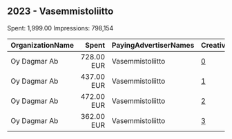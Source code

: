 ## 2023 - Vasemmistoliitto 
Spent: 1,999.00
Impressions: 798,154

|OrganizationName|Spent|PayingAdvertiserNames|CreativeUrls|Impressions|Genders|AgeBrackets|CountryCodes|BillingAddresses|CandidateBallotInformation|
|:---|---:|:---|:---|---:|:---|:---|:---|:---|:---|
|Oy Dagmar Ab|728.00 EUR|Vasemmistoliitto|[0](https://www.snap.com/political-ads/asset/f1704c7edaae00b74471d38024054e779a52778fc7b8c754c40a041eb1ba8f2d?mediaType=mp4)|350,991||18-35|finland|"Tacenska cesta 26,Ljubljana,1210,SI"|Vasemmistoliitto|
|Oy Dagmar Ab|437.00 EUR|Vasemmistoliitto|[1](https://www.snap.com/political-ads/asset/51acca5393d7dd4e44a52bd9fd39c35d261bf04babea193ec910fb8f604360b0?mediaType=mp4)|289,479||18-35|finland|"Tacenska cesta 26,Ljubljana,1210,SI"|Vasemmistoliitto|
|Oy Dagmar Ab|472.00 EUR|Vasemmistoliitto|[2](https://www.snap.com/political-ads/asset/51acca5393d7dd4e44a52bd9fd39c35d261bf04babea193ec910fb8f604360b0?mediaType=mp4)|98,366||18-35|finland|"Tacenska cesta 26,Ljubljana,1210,SI"|Vasemmistoliitto|
|Oy Dagmar Ab|362.00 EUR|Vasemmistoliitto|[3](https://www.snap.com/political-ads/asset/6e08eb89272833099e2e170cfa4028b3943890d68f4fabf1034ff30f5906b664?mediaType=mp4)|59,318||18-35|finland|"Tacenska cesta 26,Ljubljana,1210,SI"|Vasemmistoliitto|
